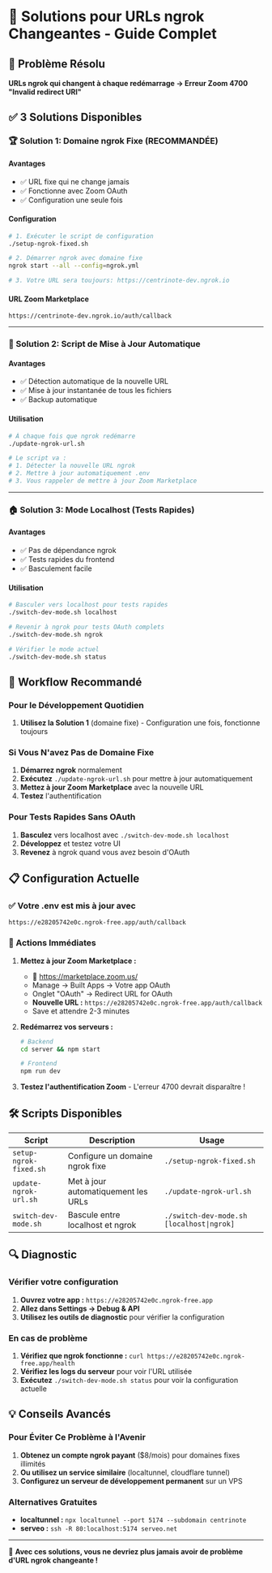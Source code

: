 # 🔧 Solutions pour URLs ngrok Changeantes - Guide Complet

## 🎯 Problème Résolu
**URLs ngrok qui changent à chaque redémarrage → Erreur Zoom 4700 "Invalid redirect URI"**

## ✅ 3 Solutions Disponibles

### 🏆 Solution 1: Domaine ngrok Fixe (RECOMMANDÉE)

#### Avantages
- ✅ URL fixe qui ne change jamais
- ✅ Fonctionne avec Zoom OAuth
- ✅ Configuration une seule fois

#### Configuration
```bash
# 1. Exécuter le script de configuration
./setup-ngrok-fixed.sh

# 2. Démarrer ngrok avec domaine fixe
ngrok start --all --config=ngrok.yml

# 3. Votre URL sera toujours: https://centrinote-dev.ngrok.io
```

#### URL Zoom Marketplace
```
https://centrinote-dev.ngrok.io/auth/callback
```

---

### 🤖 Solution 2: Script de Mise à Jour Automatique

#### Avantages
- ✅ Détection automatique de la nouvelle URL
- ✅ Mise à jour instantanée de tous les fichiers
- ✅ Backup automatique

#### Utilisation
```bash
# À chaque fois que ngrok redémarre
./update-ngrok-url.sh

# Le script va :
# 1. Détecter la nouvelle URL ngrok
# 2. Mettre à jour automatiquement .env
# 3. Vous rappeler de mettre à jour Zoom Marketplace
```

---

### 🏠 Solution 3: Mode Localhost (Tests Rapides)

#### Avantages
- ✅ Pas de dépendance ngrok
- ✅ Tests rapides du frontend
- ✅ Basculement facile

#### Utilisation
```bash
# Basculer vers localhost pour tests rapides
./switch-dev-mode.sh localhost

# Revenir à ngrok pour tests OAuth complets
./switch-dev-mode.sh ngrok

# Vérifier le mode actuel
./switch-dev-mode.sh status
```

## 🚀 Workflow Recommandé

### Pour le Développement Quotidien
1. **Utilisez la Solution 1** (domaine fixe) - Configuration une fois, fonctionne toujours

### Si Vous N'avez Pas de Domaine Fixe
1. **Démarrez ngrok** normalement
2. **Exécutez** `./update-ngrok-url.sh` pour mettre à jour automatiquement
3. **Mettez à jour Zoom Marketplace** avec la nouvelle URL
4. **Testez** l'authentification

### Pour Tests Rapides Sans OAuth
1. **Basculez** vers localhost avec `./switch-dev-mode.sh localhost`
2. **Développez** et testez votre UI
3. **Revenez** à ngrok quand vous avez besoin d'OAuth

## 📋 Configuration Actuelle

### ✅ Votre .env est mis à jour avec
```
https://e28205742e0c.ngrok-free.app/auth/callback
```

### 🎯 Actions Immédiates

1. **Mettez à jour Zoom Marketplace :**
   - 🔗 https://marketplace.zoom.us/
   - Manage → Built Apps → Votre app OAuth
   - Onglet "OAuth" → Redirect URL for OAuth
   - **Nouvelle URL :** `https://e28205742e0c.ngrok-free.app/auth/callback`
   - Save et attendre 2-3 minutes

2. **Redémarrez vos serveurs :**
   ```bash
   # Backend
   cd server && npm start
   
   # Frontend  
   npm run dev
   ```

3. **Testez l'authentification Zoom** - L'erreur 4700 devrait disparaître !

## 🛠️ Scripts Disponibles

| Script | Description | Usage |
|--------|-------------|-------|
| `setup-ngrok-fixed.sh` | Configure un domaine ngrok fixe | `./setup-ngrok-fixed.sh` |
| `update-ngrok-url.sh` | Met à jour automatiquement les URLs | `./update-ngrok-url.sh` |
| `switch-dev-mode.sh` | Bascule entre localhost et ngrok | `./switch-dev-mode.sh [localhost\|ngrok]` |

## 🔍 Diagnostic

### Vérifier votre configuration
1. **Ouvrez votre app :** `https://e28205742e0c.ngrok-free.app`
2. **Allez dans Settings → Debug & API**
3. **Utilisez les outils de diagnostic** pour vérifier la configuration

### En cas de problème
1. **Vérifiez que ngrok fonctionne :** `curl https://e28205742e0c.ngrok-free.app/health`
2. **Vérifiez les logs du serveur** pour voir l'URL utilisée
3. **Exécutez** `./switch-dev-mode.sh status` pour voir la configuration actuelle

## 💡 Conseils Avancés

### Pour Éviter Ce Problème à l'Avenir
1. **Obtenez un compte ngrok payant** ($8/mois) pour domaines fixes illimités
2. **Ou utilisez un service similaire** (localtunnel, cloudflare tunnel)
3. **Configurez un serveur de développement permanent** sur un VPS

### Alternatives Gratuites
- **localtunnel :** `npx localtunnel --port 5174 --subdomain centrinote`
- **serveo :** `ssh -R 80:localhost:5174 serveo.net`

---

🎉 **Avec ces solutions, vous ne devriez plus jamais avoir de problème d'URL ngrok changeante !**